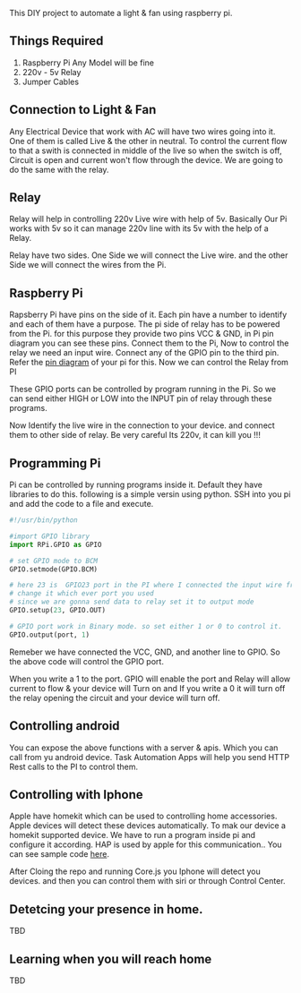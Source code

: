 
This DIY project to automate a light & fan using raspberry pi.

## Things Required

1. Raspberry Pi Any Model will be fine
2. 220v - 5v Relay
3. Jumper Cables

## Connection to Light & Fan

Any Electrical Device that work with AC will have two wires going into it. One of them is called Live & the other in neutral. To control the current flow to that a swith is connected in middle of the live so when the switch is off, Circuit is open and current won't flow through the device. We are going to do the same with the relay.  

## Relay
Relay will help in controlling 220v Live wire with help of 5v. Basically Our Pi works with 5v so it can manage 220v line with its 5v with the help of a Relay.

Relay have two sides. One Side we will connect the Live wire. and the other Side we will connect the wires from the Pi.

## Raspberry Pi
Rapsberry Pi have pins on the side of it.  Each pin have a number to identify and each of them have a purpose. The pi side of relay has to be powered from the Pi. for this purpose they provide
two pins VCC & GND, in Pi pin diagram you can see these pins. Connect them to the Pi,  Now to control the relay we need an input wire. Connect any of the GPIO pin to the third pin. Refer the [pin diagram](https://www.raspberrypi.org/documentation/usage/gpio-plus-and-raspi2/) of your pi for this. Now we can control the Relay from PI

These GPIO ports can be controlled by program running in the Pi. So we can send either HIGH or LOW into the INPUT pin of relay through these programs.

Now Identify the live wire in the connection to your device. and connect them to other side of relay. Be very careful Its 220v, it can kill you !!!

## Programming Pi

Pi can be controlled by running programs inside it.  Default they have libraries to do this.
following is a simple versin using python. SSH into you pi and add the code to a file and execute.

```python
#!/usr/bin/python

#import GPIO library
import RPi.GPIO as GPIO

# set GPIO mode to BCM
GPIO.setmode(GPIO.BCM)

# here 23 is  GPIO23 port in the PI where I connected the input wire from relay
# change it which ever port you used
# since we are gonna send data to relay set it to output mode 
GPIO.setup(23, GPIO.OUT)

# GPIO port work in Binary mode. so set either 1 or 0 to control it.
GPIO.output(port, 1)
```

Remeber we have connected the VCC, GND, and another line to GPIO.  So the above code will control the GPIO port.

When you write a 1 to the port. GPIO will enable the port and Relay will allow current to flow & your device will Turn on and If you write a 0 it will turn off the relay opening the circuit and your device will turn off.


## Controlling android

You can expose the above functions with a server & apis. Which you can call from yu android device.  Task Automation Apps will help you send HTTP Rest calls to the PI to control them.

## Controlling with Iphone

Apple have homekit which can be used to controlling home accessories.  Apple devices will detect these devices automatically. To mak our device a homekit supported device.  We have to run a program inside pi and configure it according. HAP is used by apple for this communication.. You can see sample code [here](https://github.com/sreevisakh/HAP-NodeJS).

After Cloing the repo and running Core.js you Iphone will detect you devices. and then you can control them with siri or through Control Center.


## Detetcing your presence in home.

TBD

## Learning when you will reach home 

TBD







